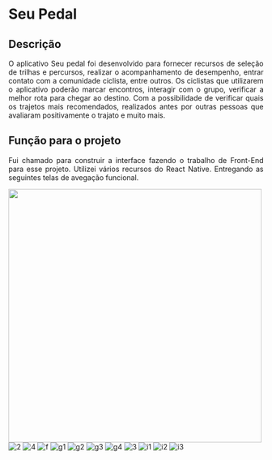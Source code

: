 # Seu Pedal
## Descrição
<p align="justify">O aplicativo Seu pedal foi desenvolvido para fornecer recursos de seleção de trilhas e percursos, realizar o acompanhamento de desempenho, entrar contato com a comunidade ciclista, entre outros. Os ciclistas que utilizarem o aplicativo poderão marcar encontros, interagir com o grupo, verificar a melhor rota para chegar ao destino. Com a possibilidade de verificar quais os trajetos mais recomendados, realizados antes por outras pessoas que avaliaram positivamente o trajato e muito mais.</p>

## Função para o projeto
<p align="justify">Fui chamado para construir a interface fazendo o trabalho de Front-End para esse projeto. Utilizei vários recursos do React Native. Entregando as seguintes telas de avegação funcional.</p>

<img src="https://user-images.githubusercontent.com/22685987/147886110-b5ed7cbf-dd45-4ea5-93a6-595759e0b365.jpeg" height="500px"/>  ![2](https://user-images.githubusercontent.com/22685987/147886114-a1dfe0f7-7cf1-4697-a4da-b7edd60c703e.jpeg)  ![4](https://user-images.githubusercontent.com/22685987/147886122-3d3cb178-0e15-4ded-aa24-64e9eefb413f.jpeg)  ![f](https://user-images.githubusercontent.com/22685987/147886206-f49901c3-d32d-4af2-8bd3-6b827a5fd9eb.jpeg)  ![g1](https://user-images.githubusercontent.com/22685987/147886139-09372852-00cf-40d5-b992-e8e91c831d53.jpeg) ![g2](https://user-images.githubusercontent.com/22685987/147886148-caef1c95-ff98-432b-9446-a854953b96ff.jpeg) ![g3](https://user-images.githubusercontent.com/22685987/147886159-3e4a6370-e441-45bb-ab8d-9ec524252894.jpeg) ![g4](https://user-images.githubusercontent.com/22685987/147886166-5e6fb4d8-497b-4b9c-8546-b8991cdc3bc4.jpeg) ![3](https://user-images.githubusercontent.com/22685987/147886178-e10b7a50-fa1a-418c-ba59-33ee16147a33.jpeg)  ![i1](https://user-images.githubusercontent.com/22685987/147886182-134087e4-f129-47e8-9d2c-6f6ef8c9bea1.jpeg) ![i2](https://user-images.githubusercontent.com/22685987/147886186-472d13d6-0809-4ebf-abff-e7ed52515025.jpeg) ![i3](https://user-images.githubusercontent.com/22685987/147886198-335f0dc4-31ad-4d50-9f83-c622c3b540c8.jpeg)
